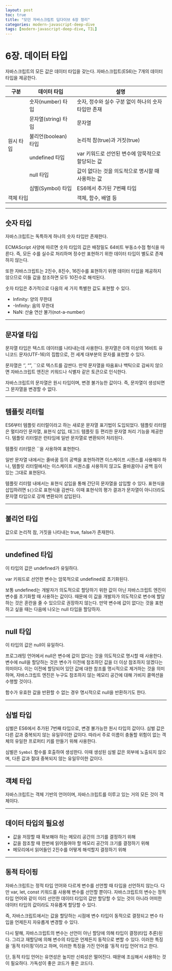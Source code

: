 ```yaml
---
layout: post
toc: true
title: "모던 자바스크립트 딥다이브 6장 정리"
categories: modern-javascript-deep-dive
tags: [modern-javascript-deep-dive, TIL]
---
```


# 6장. 데이터 타입

자바스크립트의 모든 값은 데이터 타입을 갖는다. 자바스크립트(ES6)는 7개의 데이터 타입을 제공한다.

<table>
  <thead>
    <tr>
      <th>구분</th>
      <th>데이터 타입</th>
      <th>설명</th>
    </tr>
  </thead>
  <tbody>
    <tr>
      <td rowspan="7">원시 타입</td>
    </tr>
    <tr>
      <td>숫자(number) 타입</td>
      <td>숫자, 정수와 실수 구분 없이 하나의 숫자 타입만 존재</td>
    </tr>
    <tr>
      <td>문자열(string) 타입</td>
      <td>문자열</td>
    </tr>
    <tr>
      <td>불리언(boolean) 타입</td>
      <td>논리적 참(true)과 거짓(true)</td>
    </tr>
    <tr>
      <td>undefined 타입</td>
      <td>var 키워드로 선언된 변수에 암묵적으로 할당되는 값</td>
    </tr>
    <tr>
      <td>null 타입</td>
      <td>값이 없다는 것을 의도적으로 명시할 때 사용하는 값</td>
    </tr>
    <tr>
      <td>심벌(Symbol) 타입</td>
      <td>ES6에서 추가된 7번째 타입</td>
    </tr>
    <tr>
      <td colspan="2">객체 타입</td>
      <td>객체, 함수, 배열 등</td>
    </tr>
  </tbody>
</table>

<hr>

## 숫자 타입

자바스크립트는 독특하게 하나의 숫자 타입만 존재한다.

ECMAScript 사양에 따르면 숫자 타입의 값은 배정밀도 64비트 부동소수점 형식을 따른다. 즉, 모든 수를 실수로 처리하며 정수만 표현하기 위한 데이터 타입이 별도로 존재하지 않는다.

또한 자바스크립트는 2진수, 8진수, 16진수를 표현하기 위핸 데이터 타입을 제공하지 않으므로 이들 값을 참조하면 모두 10진수로 해석된다.

숫자 타입은 추가적으로 다음의 세 가지 특별한 값도 표현할 수 있다.

- Infinity: 양의 무한대
- -Infinity: 음의 무한대
- NaN: 산술 연산 불가(not-a-number)

<hr>

## 문자열 타입

문자열 타입은 텍스트 데이터를 나타내는데 사용한다. 문자열은 0개 이상의 16비트 유니코드 문자(UTF-16)의 집합으로, 전 세계 대부분의 문자를 표현할 수 있다.

문자열은 ‘’, “”, ``으로 텍스트를 감싼다. 만약 문자열을 따옴표나 백틱으로 감싸지 않으면 자바스크립트 엔진은 키워드나 식별자 같은 토큰으로 인식한다.

자바스크립트의 문자열은 원시 타입이며, 변경 불가능한 값이다. 즉, 문자열이 생성되면 그 문자열을 변경할 수 없다.

<hr>

## 템플릿 리터럴
ES6부터 템플릿 리터럴이라고 하는 새로운 문자열 표기법이 도입되었다. 템플릿 리터럴은 멀티라인 문자열, 표현식 삽입, 태그드 템플릿 등 편리한 문자열 처리 기능을 제공한다. 템플릿 리터럴은 런타임에 일반 문자열로 변환되어 처리된다.

템플릿 리터럴은 ``을 사용하여 표현한다.

일반 문자열 내에서는 줄바꿈 등의 공백을 표현하려면 이스케이프 시퀀스를 사용해야 하나, 템플릿 리터럴에서는 이스케이프 시퀀스를 사용하지 않고도 줄바꿈이나 공백 등이 있는 그대로 표현된다.

템플릿 리터럴 내에서는 표현식 삽입을 통해 간단히 문자열을 삽입할 수 있다. 표현식을 삽입하려면 `${}`으로 표현식을 감싼다. 이때 표현식의 평가 결과가 문자열이 아니더라도 문자열 타입으로 강제 변환되어 삽입된다.
<hr>

## 불리언 타입

값으로 논리적 참, 거짓을 나타내는 true, false가 존재한다.

<hr>

## undefined 타입

이 타입의 값은 undefined가 유일하다.

var 키워드로 선언한 변수는 암묵적으로 undefined로 초기화된다.

보통 undefined는 개발자가 의도적으로 할당하기 위한 값이 아닌 자바스크립트 엔진이 변수를 초기화할 때 사용하는 값이다. 때문에 이 값을 개발자가 의도적으로 변수에 할당하는 것은 혼란을 줄 수 있으므로 권장하지 않는다. 만약 변수에 값이 없다는 것을 표현하고 싶을 때는 다음에 나오는 null 타입을 할당하자.
<hr>

## null 타입

이 타입의 값은 null이 유일하다.

프로그래밍 언어에서 null은 변수에 값이 없다는 것을 의도적으로 명시할 때 사용한다. 변수에 null을 할당하는 것은 변수가 이전에 참조하던 값을 더 이상 참조하지 않겠다는 의미이다. 이는 이전에 할당되어 있던 값에 대한 참조를 명시적으로 제거하는 것을 의미하며, 자바스크립트 엔진은 누구도 참조하지 않는 메모리 공간에 대해 가비지 콜렉션을 수행할 것이다.

함수가 유효한 값을 반환할 수 없는 경우 명시적으로 null을 반환하기도 한다.

<hr>

## 심벌 타입

심벌은 ES6에서 추가된 7번째 타입으로, 변경 불가능한 원시 타입의 값이다. 심벌 값은 다른 값과 중복되지 않는 유일무이한 값이다. 따라서 주로 이름이 충돌할 위험이 없는 객체의 유일한 프로퍼티 키를 만들기 위해 사용한다.

심벌은 `Symbol` 함수를 호출하여 생성한다. 이때 생성된 심벌 값은 외부에 노출되지 않으며, 다른 값과 절대 중복되지 않는 유일무이한 값이다.

<hr>

## 객체 타입
자바스크립트는 객체 기반의 언어이며, 자바스크립트를 이루고 있는 거의 모든 것이 객체이다.

<hr>

## 데이터 타입의 필요성
- 값을 저장할 때 확보해야 하는 메모리 공간의 크기를 결정하기 위해
- 값을 참조할 때 한번에 읽어들여야 할 메모리 공간의 크기를 결정하기 위해
- 메모리에서 읽어들인 2진수를 어떻게 해석할지 결정하기 위해

<hr>

## 동적 타이핑

자바스크립트는 정적 타입 언어와 다르게 변수를 선언할 때 타입을 선언하지 않는다. 다만 var, let, const 키워드를 사용해 변수를 선언할 뿐이다. 자바스크립트의 변수는 정적 타입 언어와 같이 미리 선언한 데이터 타입의 값만 할당할 수 있는 것이 아니라 어떠한 데이터 타입의 값이라도 자유롭게 할당할 수 있다.

즉, 자바스크립트에서는 값을 할당하는 시점에 변수 타입이 동적으로 결정되고 변수 타입을 언제든지 자유롭게 변경할 수 있다.

다시 말해, 자바스크립트의 변수는 선언이 아닌 할당에 의해 타입이 결정(타입 추론)된다. 그리고 재할당에 의해 변수의 타입은 언제든지 동적으로 변할 수 있다. 이러한 특징을 ‘동적 타이핑’이라고 하며, 이러한 특징을 가진 언어를 ‘동적 타입 언어’라고 한다.

단, 동적 타입 언어는 유연성은 높지만 신뢰성은 떨어진다. 때문에 조심해서 사용하는 것이 필요하다. 가독성이 좋은 코드가 좋은 코드다.

